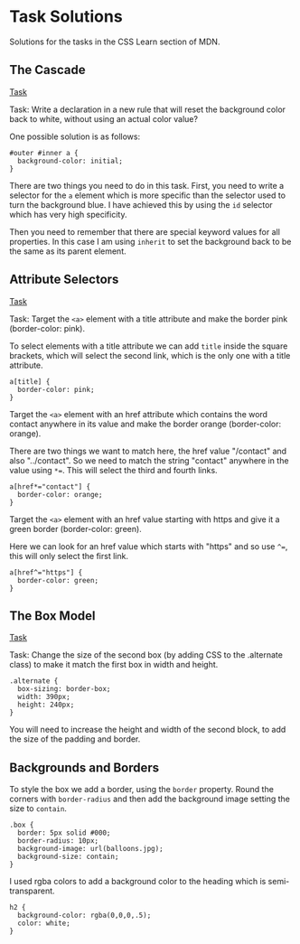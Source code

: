# Task Solutions

Solutions for the tasks in the CSS Learn section of MDN.

## The Cascade

[Task](https://developer.mozilla.org/en-US/docs/User:chrisdavidmills/CSS_Learn/Cascade_and_inheritance#Active_learning_playing_with_the_cascade)

Task: Write a declaration in a new rule that will reset the background color back to white, without using an actual color value?

One possible solution is as follows:

```
#outer #inner a {
  background-color: initial;
}
```

There are two things you need to do in this task. First, you need to write a selector for the `a` element which is more specific than the selector used to turn the background blue. I have achieved this by using the `id` selector which has very high specificity. 

Then you need to remember that there are special keyword values for all properties. In this case I am using `inherit` to set the background back to be the same as its parent element.

## Attribute Selectors

[Task](https://developer.mozilla.org/en-US/docs/User:chrisdavidmills/CSS_Learn/CSS_Selectors/Attribute_selectors#Try_it_out)

Task: Target the `<a>` element with a title attribute and make the border pink (border-color: pink).

To select elements with a title attribute we can add `title` inside the square brackets, which will select the second link, which is the only one with a title attribute.

```
a[title] {
  border-color: pink;
}
```

Target the `<a>` element with an href attribute which contains the word contact anywhere in its value and make the border orange (border-color: orange).

There are two things we want to match here, the href value "/contact" and also "../contact". So we need to match the string "contact" anywhere in the value using `*=`. This will select the third and fourth links.

```
a[href*="contact"] {
  border-color: orange;  
}
```

Target the `<a>` element with an href value starting with https and give it a green border (border-color: green).

Here we can look for an href value which starts with "https" and so use `^=`, this will only select the first link.

```
a[href^="https"] { 
  border-color: green;
}
```

## The Box Model

[Task](https://developer.mozilla.org/en-US/docs/User:chrisdavidmills/CSS_Learn/The_Box_Model#Playing_with_box_models)

Task: Change the size of the second box (by adding CSS to the .alternate class) to make it match the first box in width and height.

```
.alternate {
  box-sizing: border-box;
  width: 390px;
  height: 240px;
}
```

You will need to increase the height and width of the second block, to add the size of the padding and border.

## Backgrounds and Borders

To style the box we add a border, using the `border` property. Round the corners with `border-radius` and then add the background image setting the size to `contain`.

```
.box {
  border: 5px solid #000;
  border-radius: 10px;
  background-image: url(balloons.jpg);
  background-size: contain;
}
```

I used rgba colors to add a background color to the heading which is semi-transparent.

```
h2 {
  background-color: rgba(0,0,0,.5);
  color: white;
}
```
